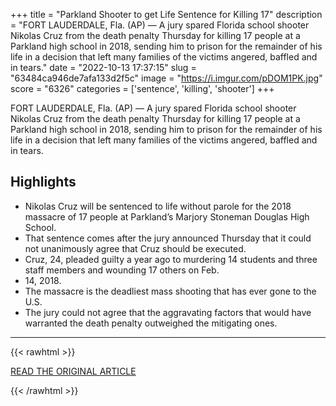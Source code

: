 +++
title = "Parkland Shooter to get Life Sentence for Killing 17"
description = "FORT LAUDERDALE, Fla. (AP) — A jury spared Florida school shooter Nikolas Cruz  from the death penalty Thursday for killing 17 people  at a Parkland high school in 2018, sending him to prison for the remainder of his life in a decision that left many families of the victims angered, baffled and in tears."
date = "2022-10-13 17:37:15"
slug = "63484ca946de7afa133d2f5c"
image = "https://i.imgur.com/pDOM1PK.jpg"
score = "6326"
categories = ['sentence', 'killing', 'shooter']
+++

FORT LAUDERDALE, Fla. (AP) — A jury spared Florida school shooter Nikolas Cruz  from the death penalty Thursday for killing 17 people  at a Parkland high school in 2018, sending him to prison for the remainder of his life in a decision that left many families of the victims angered, baffled and in tears.

## Highlights

- Nikolas Cruz will be sentenced to life without parole for the 2018 massacre of 17 people at Parkland’s Marjory Stoneman Douglas High School.
- That sentence comes after the jury announced Thursday that it could not unanimously agree that Cruz should be executed.
- Cruz, 24, pleaded guilty a year ago to murdering 14 students and three staff members and wounding 17 others on Feb.
- 14, 2018.
- The massacre is the deadliest mass shooting that has ever gone to the U.S.
- The jury could not agree that the aggravating factors that would have warranted the death penalty outweighed the mitigating ones.

---

{{< rawhtml >}}
  <p class="article-category">
    <a target="_blank" href="https://apnews.com/article/parkland-shooter-jury-recommendation-live-updates-15c5121be1b8b7a73b85607d602e6ba2?utm_source=homepage&amp;utm_medium=TopNews&amp;utm_campaign=position_02">READ THE ORIGINAL ARTICLE</a>
  </p>
{{< /rawhtml >}}
